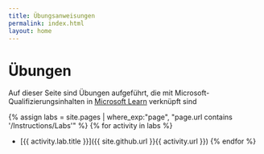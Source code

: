 ```yaml
---
title: Übungsanweisungen
permalink: index.html
layout: home
---
```


# Übungen

Auf dieser Seite sind Übungen aufgeführt, die mit Microsoft-Qualifizierungsinhalten in [Microsoft Learn](https://learn.microsoft.com) verknüpft sind

{% assign labs = site.pages | where_exp:"page", "page.url contains '/Instructions/Labs'" %} {% for activity in labs  %}
- [{{ activity.lab.title }}]({{ site.github.url }}{{ activity.url }}) {% endfor %}

